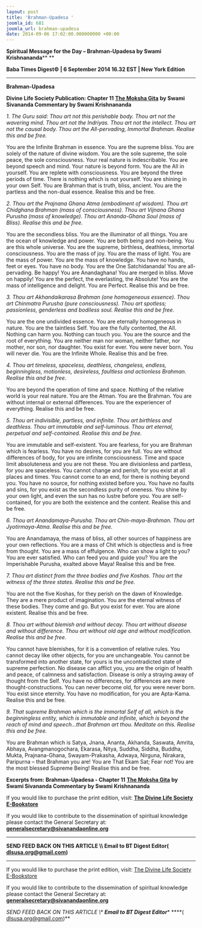 ```yaml
---
layout: post
title: 'Brahman-Upadesa '
joomla_id: 681
joomla_url: brahman-upadesa
date: 2014-09-06 17:02:00.000000000 +00:00
---
```

  

















































**Spiritual Message for the Day – Brahman-Upadesa by Swami Krishnananda**** **

**Baba Times Digest© | 6 September 2014 16.32 EST | New York Edition**

* * *  


**Brahman-Upadesa**

**Divine Life Society Publication: Chapter 11** [**The Moksha Gita**](http://www.swami-krishnananda.org/moksha/moksh_11.html) **by Swami Sivananda Commentary by Swami Krishnananda**

_1. The Guru said: Thou art not this perishable body. Thou art not the wavering mind. Thou art not the Indriyas. Thou art not the intellect. Thou art not the causal body. Thou art the All-pervading, Immortal Brahman. Realise this and be free._

You are the Infinite Brahman in essence. You are the supreme bliss. You are solely of the nature of divine wisdom. You are the sole supreme, the sole peace, the sole consciousness. Your real nature is indescribable. You are beyond speech and mind. Your nature is beyond form. You are the All in yourself. You are replete with consciousness. You are beyond the three periods of time. There is nothing which is not yourself. You are shining in your own Self. You are Brahman that is truth, bliss, ancient. You are the partless and the non-dual essence. Realise this and be free.

_2. Thou art the Prajnana Ghana Atma (embodiment of wisdom). Thou art Chidghana Brahman (mass of consciousness). Thou art Vijnana Ghana Purusha (mass of knowledge). Thou art Ananda-Ghana Soul (mass of Bliss). Realise this and be free._

You are the secondless bliss. You are the illuminator of all things. You are the ocean of knowledge and power. You are both being and non-being. You are this whole universe. You are the supreme, birthless, deathless, immortal consciousness. You are the mass of joy. You are the mass of light. You are the mass of power. You are the mass of knowledge. You have no hands, feet or eyes. You have no body. You are the One Satchidananda! You are all-pervading. Be happy! You are Anandaghana! You are merged in bliss. Move on happily! You are the perfect, the everlasting, the Absolute! You are the mass of intelligence and delight. You are Perfect. Realise this and be free.

_3. Thou art Akhandaikarasa Brahman (one homogeneous essence). Thou art Chinmatra Purusha (pure consciousness). Thou art spotless; passionless, genderless and bodiless soul. Realise this and be free._

You are the one undivided essence. You are eternally homogeneous in nature. You are the taintless Self. You are the fully contented, the All. Nothing can harm you. Nothing can touch you. You are the source and the root of everything. You are neither man nor woman, neither father, nor mother, nor son, nor daughter. You exist for ever. You were never born. You will never die. You are the Infinite Whole. Realise this and be free.

_4. Thou art timeless, spaceless, deathless, changeless, endless, beginningless, motionless, desireless, faultless and actionless Brahman. Realise this and be free._

You are beyond the operation of time and space. Nothing of the relative world is your real nature. You are the Atman. You are the Brahman. You are without internal or external differences. You are the experiencer of everything. Realise this and be free.

_5. Thou art indivisible, partless, and infinite. Thou art birthless and deathless. Thou art immutable and self-luminous. Thou art eternal, perpetual and self-contained. Realise this and be free._

You are immutable and self-existent. You are fearless, for you are Brahman which is fearless. You have no desires, for you are full. You are without differences of body, for you are infinite consciousness. Time and space limit absoluteness and you are not these. You are divisionless and partless, for you are spaceless. You cannot change and perish, for you exist at all places and times. You cannot come to an end, for there is nothing beyond you. You have no source, for nothing existed before you. You have no faults and sins, for you exist as the secondless purity of oneness. You shine by your own light, and even the sun has no lustre before you. You are self-contained, for you are both the existence and the content. Realise this and be free.

_6. Thou art Anandamaya-Purusha. Thou art Chin-maya-Brahman. Thou art Jyotirmaya-Atma. Realise this and be free._

You are Anandamaya, the mass of bliss, all other sources of happiness are your own reflections. You are a mass of Chit which is objectless and is free from thought. You are a mass of effulgence. Who can show a light to you? You are ever satisfied. Who can feed you and guide you? You are the Imperishable Purusha, exalted above Maya! Realise this and be free.

_7. Thou art distinct from the three bodies and five Koshas. Thou art the witness of the three states. Realise this and be free._

You are not the five Koshas, for they perish on the dawn of Knowledge. They are a mere product of imagination. You are the eternal witness of these bodies. They come and go. But you exist for ever. You are alone existent. Realise this and be free.

_8. Thou art without blemish and without decay. Thou art without disease and without difference. Thou art without old age and without modification. Realise this and be free._

You cannot have blemishes, for it is a convention of relative rules. You cannot decay like other objects, for you are unchangeable. You cannot be transformed into another state, for yours is the uncontradicted state of supreme perfection. No disease can afflict you, you are the origin of health and peace, of calmness and satisfaction. Disease is only a straying away of thought from the Self. You have no differences, for differences are mere thought-constructions. You can never become old, for you were never born. You exist since eternity. You have no modification, for you are Apta-Kama. Realise this and be free.

_9. That supreme Brahman which is the immortal Self of all, which is the beginningless entity, which is immutable and infinite, which is beyond the reach of mind and speech...that Brahman art thou. Meditate on this. Realise this and be free._

You are Brahman which is Satya, Jnana, Ananta, Akhanda, Saswata, Amrita, Abhaya, Avangmanogochara, Ekarasa, Nitya, Suddha, Siddha, Buddha, Mukta, Prajnana-Ghana, Swayam-Prakasha, Adwaya, Nirguna, Nirakara, Paripurna – that Brahman you are! You are That Ekam Sat; Fear not! You are the most blessed Supreme Being! Realise this and be free.



**Excerpts from:**  **Brahman-Upadesa - Chapter 11** [**The Moksha Gita**](http://www.swami-krishnananda.org/moksha/moksh_11.html) **by Swami Sivananda Commentary by Swami Krishnananda**

If you would like to purchase the print edition, visit: **[The Divine Life Society E-Bookstore](http://www.dlshq.org/download/download.htm)**

If you would like to contribute to the dissemination of spiritual knowledge please contact the General Secretary at: [](mailto:%20%3Cscript%20type=%27text/javascript%27%3E%20%3C%21--%20var%20prefix%20=%20%27ma%27%20+%20%27il%27%20+%20%27to%27;%20var%20path%20=%20%27hr%27%20+%20%27ef%27%20+%20%27=%27;%20var%20addy57016%20=%20%27generalsecretary%27%20+%20%27@%27;%20addy57016%20=%20addy57016%20+%20%27sivanandaonline%27%20+%20%27.%27%20+%20%27org%27;%20document.write%28%27%3Ca%20%27%20+%20path%20+%20%27%5C%27%27%20+%20prefix%20+%20%27:%27%20+%20addy57016%20+%20%27%5C%27%3E%27%29;%20document.write%28addy57016%29;%20document.write%28%27%3C%5C/a%3E%27%29;%20//--%3E%5Cn%20%3C/script%3E%3Cscript%20type=%27text/javascript%27%3E%20%3C%21--%20document.write%28%27%3Cspan%20style=%5C%27display:%20none;%5C%27%3E%27%29;%20//--%3E%20%3C/script%3EThis%20email%20address%20is%20being%20protected%20from%20spambots.%20You%20need%20JavaScript%20enabled%20to%20view%20it.%20%3Cscript%20type=%27text/javascript%27%3E%20%3C%21--%20document.write%28%27%3C/%27%29;%20document.write%28%27span%3E%27%29;%20//--%3E%20%3C/script%3E?subject=Contribution%20to%20Dissemination%20of%20Spiritual%20Knowledge) **generalsecretary@sivanandaonline.org**

****

**SEND FEED BACK ON THIS ARTICLE \\\ Email to BT Digest Editor[](mailto:%20%3Cscript%20type=%27text/javascript%27%3E%20%3C%21--%20var%20prefix%20=%20%27ma%27%20+%20%27il%27%20+%20%27to%27;%20var%20path%20=%20%27hr%27%20+%20%27ef%27%20+%20%27=%27;%20var%20addy72654%20=%20%27dlsusa.org%27%20+%20%27@%27;%20addy72654%20=%20addy72654%20+%20%27gmail%27%20+%20%27.%27%20+%20%27com%27;%20document.write%28%27%3Ca%20%27%20+%20path%20+%20%27%5C%27%27%20+%20prefix%20+%20%27:%27%20+%20addy72654%20+%20%27%5C%27%3E%27%29;%20document.write%28addy72654%29;%20document.write%28%27%3C%5C/a%3E%27%29;%20//--%3E%5Cn%20%3C/script%3E%3Cscript%20type=%27text/javascript%27%3E%20%3C%21--%20document.write%28%27%3Cspan%20style=%5C%27display:%20none;%5C%27%3E%27%29;%20//--%3E%20%3C/script%3EThis%20email%20address%20is%20being%20protected%20from%20spambots.%20You%20need%20JavaScript%20enabled%20to%20view%20it.%20%3Cscript%20type=%27text/javascript%27%3E%20%3C%21--%20document.write%28%27%3C/%27%29;%20document.write%28%27span%3E%27%29;%20//--%3E%20%3C/script%3E?subject=DLS%20Posts)( [dlsusa.org@gmail.com](mailto:dlsusa.org@gmail.com))**



* * *



  

If you would like to purchase the print edition, visit: [The Divine Life Society E-Bookstore](http://www.dlshq.org/download/download.htm)

If you would like to contribute to the dissemination of spiritual knowledge please contact the General Secretary at: **[generalsecretary@sivanandaonline.org](mailto:generalsecretary@sivanandaonline.org)**

**SEND FEED BACK ON THIS ARTICLE \\\**  **Email to BT Digest Editor**** [](mailto:%20%3Cscript%20type=%27text/javascript%27%3E%20%3C%21--%20var%20prefix%20=%20%27ma%27%20+%20%27il%27%20+%20%27to%27;%20var%20path%20=%20%27hr%27%20+%20%27ef%27%20+%20%27=%27;%20var%20addy72654%20=%20%27dlsusa.org%27%20+%20%27@%27;%20addy72654%20=%20addy72654%20+%20%27gmail%27%20+%20%27.%27%20+%20%27com%27;%20document.write%28%27%3Ca%20%27%20+%20path%20+%20%27%5C%27%27%20+%20prefix%20+%20%27:%27%20+%20addy72654%20+%20%27%5C%27%3E%27%29;%20document.write%28addy72654%29;%20document.write%28%27%3C%5C/a%3E%27%29;%20//--%3E%5Cn%20%3C/script%3E%3Cscript%20type=%27text/javascript%27%3E%20%3C%21--%20document.write%28%27%3Cspan%20style=%5C%27display:%20none;%5C%27%3E%27%29;%20//--%3E%20%3C/script%3EThis%20email%20address%20is%20being%20protected%20from%20spambots.%20You%20need%20JavaScript%20enabled%20to%20view%20it.%20%3Cscript%20type=%27text/javascript%27%3E%20%3C%21--%20document.write%28%27%3C/%27%29;%20document.write%28%27span%3E%27%29;%20//--%3E%20%3C/script%3E?subject=DLS%20Posts)****( [dlsusa.org@gmail.com](mailto:dlsusa.org@gmail.com))**  
